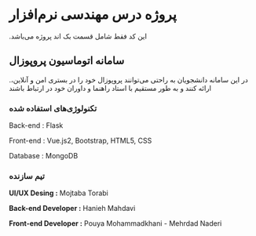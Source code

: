 # پروژه درس مهندسی نرم‌افزار
.این کد فقط شامل قسمت بک اند پروژه می‌باشد
## سامانه اتوماسیون پروپوزال

.در این سامانه دانشجویان به راحتی می‌توانند پروپوزال خود را در بستری امن و آنلاین، ارائه کنند و به طور مستقیم با استاد راهنما و داوران خود در ارتباط باشند

### تکنولوژی‌های استفاده شده

Back-end : Flask

Front-end : Vue.js2, Bootstrap, HTML5, CSS

Database : MongoDB

### تیم سازنده

**UI/UX Desing :** Mojtaba Torabi

**Back-end Developer :** Hanieh Mahdavi

**Front-end Developer :** Pouya Mohammadkhani - Mehrdad Naderi
